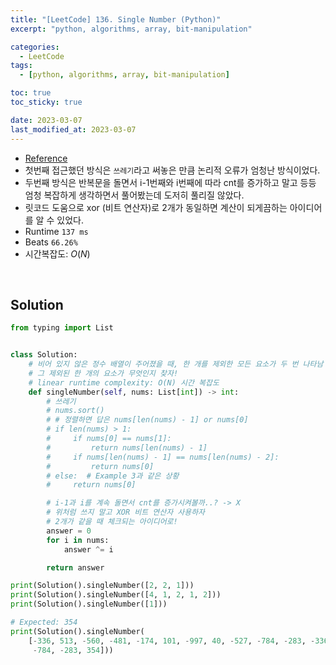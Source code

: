 ```yaml
---
title: "[LeetCode] 136. Single Number (Python)"
excerpt: "python, algorithms, array, bit-manipulation"

categories:
  - LeetCode
tags:
  - [python, algorithms, array, bit-manipulation]

toc: true
toc_sticky: true

date: 2023-03-07
last_modified_at: 2023-03-07
---
```


- [Reference](https://leetcode.com/problems/single-number/)
- 첫번째 접근했던 방식은 `쓰레기`라고 써놓은 만큼 논리적 오류가 엄청난 방식이었다.
- 두번째 방식은 반복문을 돌면서 i-1번째와 i번째에 따라 cnt를 증가하고 말고 등등 엄청 복잡하게 생각하면서 풀어봤는데 도저히 풀리질 않았다.
- 릿코드 도움으로 xor (비트 연산자)로 2개가 동일하면 계산이 되게끔하는 아이디어를 알 수 있었다.
- Runtime `137 ms`
- Beats `66.26%`
- 시간복잡도: $O(N)$

<br>

## Solution

```python
from typing import List


class Solution:
    # 비어 있지 않은 정수 배열이 주어졌을 때, 한 개를 제외한 모든 요소가 두 번 나타남
    # 그 제외된 한 개의 요소가 무엇인지 찾자!
    # linear runtime complexity: O(N) 시간 복잡도
    def singleNumber(self, nums: List[int]) -> int:
        # 쓰레기
        # nums.sort()
        # # 정렬하면 답은 nums[len(nums) - 1] or nums[0]
        # if len(nums) > 1:
        #     if nums[0] == nums[1]:
        #         return nums[len(nums) - 1]
        #     if nums[len(nums) - 1] == nums[len(nums) - 2]:
        #         return nums[0]
        # else:  # Example 3과 같은 상황
        #     return nums[0]

        # i-1과 i를 계속 돌면서 cnt를 증가시켜볼까..? -> X
        # 위처럼 쓰지 말고 XOR 비트 연산자 사용하자
        # 2개가 같을 때 체크되는 아이디어로!
        answer = 0
        for i in nums:
            answer ^= i

        return answer

print(Solution().singleNumber([2, 2, 1]))
print(Solution().singleNumber([4, 1, 2, 1, 2]))
print(Solution().singleNumber([1]))

# Expected: 354
print(Solution().singleNumber(
    [-336, 513, -560, -481, -174, 101, -997, 40, -527, -784, -283, -336, 513, -560, -481, -174, 101, -997, 40, -527,
     -784, -283, 354]))
```